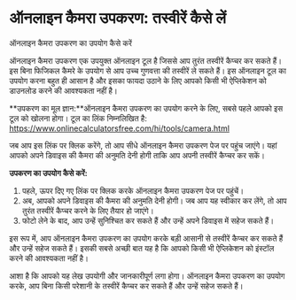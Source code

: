 ऑनलाइन कैमरा उपकरण: तस्वीरें कैसे लें
=====================================

ऑनलाइन कैमरा उपकरण का उपयोग कैसे करें

ऑनलाइन कैमरा उपकरण एक उपयुक्त ऑनलाइन टूल है जिससे आप तुरंत तस्वीरें कैप्चर कर सकते हैं। इस बिना फिजिकल कैमरे के उपयोग से आप उच्च गुणवत्ता की तस्वीरें ले सकते हैं। इस ऑनलाइन टूल का उपयोग करना बहुत ही आसान है और इसका फायदा उठाने के लिए आपको किसी भी ऐप्लिकेशन को डाउनलोड करने की आवश्यकता नहीं है।

**उपकरण का मूल ज्ञान:**ऑनलाइन कैमरा उपकरण का उपयोग करने के लिए, सबसे पहले आपको इस टूल को खोलना होगा। टूल का लिंक निम्नलिखित है: <https://www.onlinecalculatorsfree.com/hi/tools/camera.html>

जब आप इस लिंक पर क्लिक करेंगे, तो आप सीधे ऑनलाइन कैमरा उपकरण पेज पर पहुंच जाएंगे। यहां आपको अपने डिवाइस की कैमरा की अनुमति देनी होगी ताकि आप अपनी तस्वीरें कैप्चर कर सकें।

**उपकरण का उपयोग कैसे करें:**

1. पहले, ऊपर दिए गए लिंक पर क्लिक करके ऑनलाइन कैमरा उपकरण पेज पर पहुंचें।
2. अब, आपको अपने डिवाइस की कैमरा की अनुमति देनी होगी। जब आप यह स्वीकार कर लेंगे, तो आप तुरंत तस्वीरें कैप्चर करने के लिए तैयार हो जाएंगे।
3. फोटो लेने के बाद, आप उन्हें सुनिश्चित कर सकते हैं और उन्हें अपने डिवाइस में सहेज सकते हैं।

इस रूप में, आप ऑनलाइन कैमरा उपकरण का उपयोग करके बड़ी आसानी से तस्वीरें कैप्चर कर सकते हैं और उन्हें सहेज सकते हैं। इसकी सबसे अच्छी बात यह है कि आपको किसी भी ऐप्लिकेशन को इंस्टॉल करने की आवश्यकता नहीं है।

आशा है कि आपको यह लेख उपयोगी और जानकारीपूर्ण लगा होगा। ऑनलाइन कैमरा उपकरण का उपयोग करके, आप बिना किसी परेशानी के तस्वीरें कैप्चर कर सकते हैं और उन्हें सहेज सकते हैं।